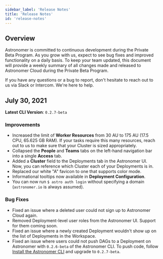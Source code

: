 ```yaml
---
sidebar_label: 'Release Notes'
title: 'Release Notes'
id: 'release-notes'
---
```


## Overview

Astronomer is committed to continuous development during the Private Beta Program. As you grow with us, expect to see bug fixes and improved functionality on a daily basis. To keep your team updated, this document will provide a weekly summary of all changes made and released to Astronomer Cloud during the Private Beta Program.

If you have any questions or a bug to report, don't hesitate to reach out to us via Slack or Intercom. We're here to help.

## July 30, 2021

**Latest CLI Version**: `0.2.7-beta`

### Improvements

- Increased the limit of **Worker Resources** from 30 AU to 175 AU (17.5 CPU, 65.625 GB RAM). If your tasks require this many resources, reach out to us to make sure that your Cluster is sized appropriately.
- Collapsed the **People** and **Teams** tabs on the left-hand navigation bar into a single **Access** tab.
- Added a **Cluster** field to the Deployments tab in the Astronomer UI. Now, you can reference which Cluster each of your Deployments is in.
- Replaced our white "A" favicon to one that supports color mode.
- Informational tooltips now available in **Deployment Configuration**.
- You can now run `$ astro auth login` without specifying a domain (`astronomer.io` is always assumed).

### Bug Fixes

- Fixed an issue where a deleted user could not sign up to Astronomer Cloud again.
- Removed Deployment-level user roles from the Astronomer UI. Support for them coming soon.
- Fixed an issue where a newly created Deployment wouldn't show up on the list of Deployments in the Workspace.
- Fixed an issue where users could not push DAGs to a Deployment on Astronomer with `0.2.6-beta` of the Astronomer CLI. To push code, follow [Install the Astronomer CLI](https://beta-docs.astronomer.io/install-cli) and upgrade to `0.2.7-beta`.
